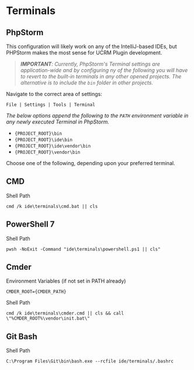 # Terminals

## PhpStorm

This configuration will likely work on any of the IntelliJ-based IDEs, but PHPStorm makes the most sense for UCRM Plugin
development.

> _**IMPORTANT**: Currently, PhpStorm's Terminal settings are application-wide and by configuring ny of the following you
> will have to revert to the built-in terminals in any other opened projects.  The alternative is to include the `bin`
> folder in other projects._

Navigate to the correct area of settings:

```
File | Settings | Tools | Terminal
```

_The below options append the following to the `PATH` environment variable in any newly executed Terminal in PhpStorm._
- `{PROJECT_ROOT}\bin`
- `{PROJECT_ROOT}\ide\bin`
- `{PROJECT_ROOT}\ide\vendor\bin`
- `{PROJECT_ROOT}\vendor\bin`

Choose one of the following, depending upon your preferred terminal.

## CMD
Shell Path
```
cmd /k ide\terminals\cmd.bat || cls
```

## PowerShell 7
Shell Path
```
pwsh -NoExit -Command "ide\terminals\powershell.ps1 || cls"
```

## Cmder
Environment Variables (if not set in PATH already)
```
CMDER_ROOT={CMDER_PATH}
```
Shell Path
```
cmd /k ide\terminals\cmder.cmd || cls && call \"%CMDER_ROOT%\vendor\init.bat\"
```

## Git Bash
Shell Path
```
C:\Program Files\Git\bin\bash.exe --rcfile ide/terminals/.bashrc
```
